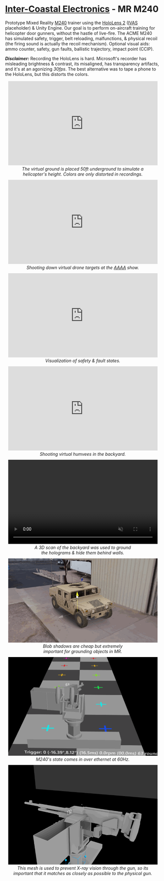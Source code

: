 <head>
	<style>
    .media_grid {
        display: flex;
        flex-wrap: wrap;
        justify-content: space-between;
        gap: 10px;
    }
    .media_grid > * {
        margin: auto;
        margin-top: 0;
        width: 485px;
    }
    .youtube {
        aspect-ratio: 16/9;
        width: 100%;
    }
    figure figcaption {
        font-style: italic;
        text-align: center;
        vertical-align: top;
        text-wrap: balance;
    }
	</style>
</head>

# [Inter-Coastal Electronics](https://www.faac.com/inter-coastal/) - MR M240
Prototype Mixed Reality [M240](https://en.wikipedia.org/wiki/M240_machine_gun) trainer using the [HoloLens 2](https://www.microsoft.com/en-us/hololens) ([IVAS](https://en.wikipedia.org/wiki/Integrated_Visual_Augmentation_System) placeholder) & Unity Engine.
Our goal is to perform on-aircraft training for helicopter door gunners, without the hastle of live-fire.
The ACME M240 has simulated safety, trigger, belt reloading, malfunctions, & physical recoil (the firing sound is actually the recoil mechanism).
Optional visual aids: ammo counter, safety, gun faults, ballistic trajectory, impact point (CCIP).

***Disclaimer:*** Recording the HoloLens is hard. Microsoft's recorder has misleading brightness & contrast, its misaligned, has transparency artifacts, and it's at an agonizing *30fps*.
The best alternative was to tape a phone to the HoloLens, but this distorts the colors.
<div class="media_grid">
    <figure>
        <iframe
            class = "youtube"
            src = "https://www.youtube.com/embed/3thL5GhfrJg?si=OznaOa58g1HB0cjA&rel=0&modestbranding=1"
            title = "YouTube video player"
            frameborder = "0"
            allow = "accelerometer; autoplay; clipboard-write; encrypted-media; gyroscope; picture-in-picture"
            allowfullscreen
        ></iframe>
        <figcaption>The virtual ground is placed 50ft underground to simulate a helicopter's height. Colors are only distorted in recordings.</figcaption>
    </figure>
    <figure>
        <iframe
            class = "youtube"
            src = "https://www.youtube.com/embed/MB7aTOkW7ig?si=IqvXcnyBu1AQQ8Ad&rel=0&modestbranding=1"
            title = "YouTube video player"
            frameborder = "0"
            allow = "accelerometer; autoplay; clipboard-write; encrypted-media; gyroscope; picture-in-picture"
            allowfullscreen
        ></iframe>
        <figcaption>Shooting down virtual drone targets at the <a href="https://www.quad-a.org/">AAAA</a> show.</figcaption>
    </figure>
    <figure>
        <iframe
            class = "youtube"
            src = "https://www.youtube.com/embed/n3LY1NBlowk?si=Ga3XvnO84PrxEy-t&rel=0&modestbranding=1"
            title = "YouTube video player"
            frameborder = "0"
            allow = "accelerometer; autoplay; clipboard-write; encrypted-media; gyroscope; picture-in-picture"
            allowfullscreen
        ></iframe>
        <figcaption>Visualization of safety & fault states.</figcaption>
    </figure>
    <figure>
        <iframe
            class = "youtube"
            src = "https://www.youtube.com/embed/s_MGsTOoaIQ?si=d02Ts0tnI9bldSBc&rel=0&modestbranding=1"
            title = "YouTube video player"
            frameborder = "0"
            allow = "accelerometer; autoplay; clipboard-write; encrypted-media; gyroscope; picture-in-picture"
            allowfullscreen
        ></iframe>
        <figcaption>Shooting virtual humvees in the backyard.</figcaption>
    </figure>
    <figure>
        <video autoplay playsinline loop muted style="width:100%; aspect-ratio:16/9; object-fit:cover; object-position: 0 50%; filter: saturate(75%)">
            <source src="content/MR M240/MR Outdoor Vehicle.mp4" type="video/mp4">
        </video>
        <figcaption>A 3D scan of the backyard was used to ground the holograms & hide them behind walls.</figcaption>
    </figure>
    <figure>
        <img src="content/MR M240/blob.gif">
        <figcaption>Blob shadows are cheap but extremely important for grounding objects in MR.</figcaption>
    </figure>
    <figure>
        <img src="content/MR M240/m240.gif">
        <figcaption>M240's state comes in over ethernet at 60Hz.</figcaption>
    </figure>
    <figure>
        <img src="content/MR M240/ammo_cover.gif">
        <figcaption>This mesh is used to prevent X-ray vision through the gun, so its important that it matches as closely as possible to the physical gun.</figcaption>
    </figure>
</div>